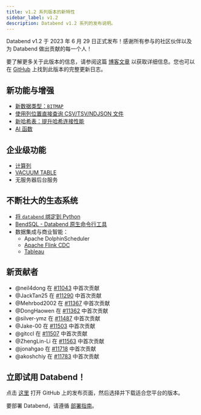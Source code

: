 ```yaml
---
title: v1.2 系列版本的新特性
sidebar_label: v1.2
description: Databend v1.2 系列的发布说明。
---
```


Databend v1.2 于 2023 年 6 月 29 日正式发布！感谢所有参与的社区伙伴以及为 Databend 做出贡献的每一个人！

要了解更多关于此版本的信息，请参阅这篇 [博客文章](https://www.databend.com/blog/databend-changelog-1-2) 以获取详细信息。您也可以在 [GitHub](https://github.com/databendlabs/databend/releases/tag/v1.2.0-nightly) 上找到此版本的完整更新日志。

## 新功能与增强

- [新数据类型：`BITMAP`](/sql/sql-reference/data-types/bitmap)
- [使用列位置直接查询 CSV/TSV/NDJSON 文件](/sql/sql-commands/query-syntax/query-select#column-position)
- [新哈希表：提升哈希连接性能](https://github.com/databendlabs/databend/pull/11140)
- [AI 函数](/sql/sql-functions/ai-functions/)

## 企业级功能

- [计算列](/sql/sql-commands/ddl/table/ddl-create-table#computed-columns)
- [VACUUM TABLE](/sql/sql-commands/ddl/table/vacuum-table)
- 无服务器后台服务

## 不断壮大的生态系统

- [将 `databend` 绑定到 Python](https://pypi.org/project/databend/)
- [BendSQL - Databend 原生命令行工具](/guides/sql-clients/bendsql)
- 数据集成与商业智能：
  - Apache DolphinScheduler
  - [Apache Flink CDC](/guides/load-data/load-db/flink-cdc)
  - [Tableau](https://www.databend.com/blog/2023-06-01-tableau)

## 新贡献者

- @neil4dong 在 [#11043](https://github.com/databendlabs/databend/pull/11043) 中首次贡献
- @JackTan25 在 [#11290](https://github.com/databendlabs/databend/pull/11290) 中首次贡献
- @Mehrbod2002 在 [#11367](https://github.com/databendlabs/databend/pull/11367) 中首次贡献
- @DongHaowen 在 [#11362](https://github.com/databendlabs/databend/pull/11362) 中首次贡献
- @silver-ymz 在 [#11487](https://github.com/databendlabs/databend/pull/11487) 中首次贡献
- @Jake-00 在 [#11503](https://github.com/databendlabs/databend/pull/11503) 中首次贡献
- @gitccl 在 [#11507](https://github.com/databendlabs/databend/pull/11507) 中首次贡献
- @ZhengLin-Li 在 [#11563](https://github.com/databendlabs/databend/pull/11563) 中首次贡献
- @jonahgao 在 [#11718](https://github.com/databendlabs/databend/pull/11718) 中首次贡献
- @akoshchiy 在 [#11783](https://github.com/databendlabs/databend/pull/11783) 中首次贡献

## 立即试用 Databend！

点击 [这里](https://github.com/databendlabs/databend/releases/tag/v1.2.0-nightly) 打开 GitHub 上的发布页面，然后选择并下载适合您平台的版本。

要部署 Databend，请遵循 [部署指南](/guides/deploy)。